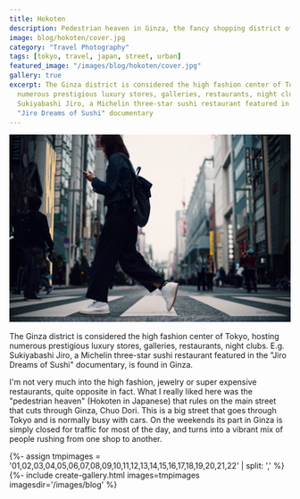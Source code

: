 ```yaml
---
title: Hokoten
description: Pedestrian heaven in Ginza, the fancy shopping district of Tokyo.
image: blog/hokoten/cover.jpg
category: "Travel Photography"
tags: [tokyo, travel, japan, street, urban]
featured_image: "/images/blog/hokoten/cover.jpg"
gallery: true
excerpt: The Ginza district is considered the high fashion center of Tokyo, hosting
  numerous prestigious luxury stores, galleries, restaurants, night clubs. E.g.
  Sukiyabashi Jiro, a Michelin three-star sushi restaurant featured in the
  "Jiro Dreams of Sushi" documentary
---
```


<div class="full-width-image">
  <img src="/images/blog/hokoten/cover_l.jpg">
</div>

The Ginza district is considered the high fashion center of Tokyo, hosting
numerous prestigious luxury stores, galleries, restaurants, night clubs. E.g.
Sukiyabashi Jiro, a Michelin three-star sushi restaurant featured in the
"Jiro Dreams of Sushi" documentary, is found in Ginza.

I'm not very much into the high fashion, jewelry or super expensive restaurants,
quite opposite in fact.
What I really liked here was the "pedestrian heaven" (Hokoten in Japanese)
that rules on the main street that cuts through Ginza, Chuo Dori. This is a big
street that goes through Tokyo and is normally busy with cars. On the weekends its
part in Ginza is simply closed for traffic for most of the day, and turns into
a vibrant mix of people rushing from one shop to another.

{%- assign tmpimages = '01,02,03,04,05,06,07,08,09,10,11,12,13,14,15,16,17,18,19,20,21,22' | split: ',' %}
{%- include create-gallery.html images=tmpimages imagesdir='/images/blog' %}
